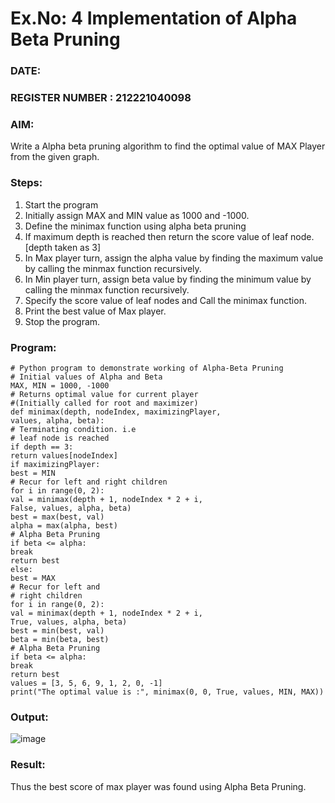 # Ex.No: 4   Implementation of Alpha Beta Pruning 
### DATE:                                                              
### REGISTER NUMBER : 212221040098
### AIM: 
Write a Alpha beta pruning algorithm to find the optimal value of MAX Player from the given graph.
### Steps:
1. Start the program
2. Initially  assign MAX and MIN value as 1000 and -1000.
3.  Define the minimax function  using alpha beta pruning
4.  If maximum depth is reached then return the score value of leaf node. [depth taken as 3]
5.  In Max player turn, assign the alpha value by finding the maximum value by calling the minmax function recursively.
6.  In Min player turn, assign beta value by finding the minimum value by calling the minmax function recursively.
7.  Specify the score value of leaf nodes and Call the minimax function.
8.  Print the best value of Max player.
9.  Stop the program. 

### Program:

    # Python program to demonstrate working of Alpha-Beta Pruning
    # Initial values of Alpha and Beta
    MAX, MIN = 1000, -1000
    # Returns optimal value for current player
    #(Initially called for root and maximizer)
    def minimax(depth, nodeIndex, maximizingPlayer,
    values, alpha, beta):
    # Terminating condition. i.e
    # leaf node is reached
    if depth == 3:
    return values[nodeIndex]
    if maximizingPlayer:
    best = MIN
    # Recur for left and right children
    for i in range(0, 2):
    val = minimax(depth + 1, nodeIndex * 2 + i,
    False, values, alpha, beta)
    best = max(best, val)
    alpha = max(alpha, best)
    # Alpha Beta Pruning
    if beta <= alpha:
    break
    return best
    else:
    best = MAX
    # Recur for left and
    # right children
    for i in range(0, 2):
    val = minimax(depth + 1, nodeIndex * 2 + i,
    True, values, alpha, beta)
    best = min(best, val)
    beta = min(beta, best)
    # Alpha Beta Pruning
    if beta <= alpha:
    break
    return best
    values = [3, 5, 6, 9, 1, 2, 0, -1]
    print("The optimal value is :", minimax(0, 0, True, values, MIN, MAX))










### Output:
![image](https://github.com/Rakesh2k23/AI_Lab_2023-24/assets/141472158/80c6717c-3493-4e54-8ff3-b2a60cb4085c)




### Result:
Thus the best score of max player was found using Alpha Beta Pruning.
